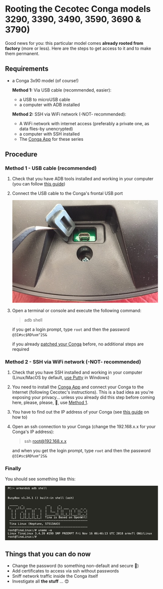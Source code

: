 # Rooting the Cecotec Conga models 3290, 3390, 3490, 3590, 3690 & 3790)

Good news for you: this particular model comes **already rooted from factory** (more or less). Here are the steps to get access to it and to make them permanent.

## Requirements

* a Conga 3x90 model (of course!)

	**Method 1:** Via USB cable (recommended, easier):
	* a USB to microUSB cable
	* a computer with ADB installed

	**Method 2:** SSH via WiFi network (-NOT- recommended):
	* A WiFi network with internet access (preferably a private one, as data flies-by unencrypted)
	* a computer with SSH installed
	* The [Conga App](https://play.google.com/store/apps/details?id=es.cecotec.s3590) for these series

## Procedure

### Method 1 - USB cable (recommended)

1. Check that you have ADB tools installed and working in your computer (you can follow [this guide](https://www.xda-developers.com/install-adb-windows-macos-linux/))

2. Connect the USB cable to the Conga's frontal USB port

	![frontal usb port](frontal-usb-port.jpg)

3. Open a terminal or console and execute the following command:

	> adb shell

	if you get a login prompt, type <code>root</code> and then the password <code>@3I#sc$RD%xm^2S&</code>

	if you already [patched your Conga](no-password-adb.md) before, no additional steps are required


### Method 2 - SSH via WiFi network (-NOT- recommended)

1. Check that you have SSH installed and working in your computer (Linux/MacOS by default, [use Putty](https://www.chiark.greenend.org.uk/~sgtatham/putty/) in Windows)

2. You need to install the [Conga App](https://play.google.com/store/apps/details?id=es.cecotec.s3590) and connect your Conga to the Internet (following Cecotec's instructions). This is a bad idea as you're exposing your privacy... unless you already did this step before coming here, please, please, 🙏, use [Method 1](#method-1-usb-cable-recommended).

3. You have to find out the IP address of your Conga (see [this guide](#) on how to)

4. Open an ssh connection to your Conga (change the 192.168.x.x for your Conga's IP address):
	> ssh root@192.168.x.x

	and when you get the login prompt, type <code>root</code> and then the password <code>@3I#sc$RD%xm^2S&</code>


### Finally
You should see something like this:

![Tina-Linux](tina-linux.png)


## Things that you can do now

* Change the password (to something non-default and secure 🙏)
* Add certificates to access via ssh without passwords
* Sniff network traffic inside the Conga itself
* Investigate all **the stuff** ... 😍
